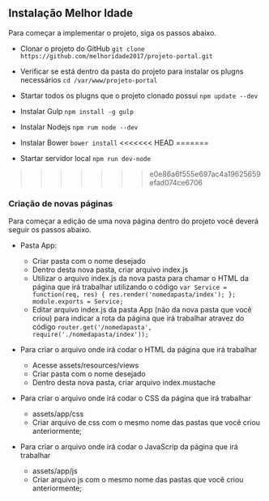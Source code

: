 ## Instalação Melhor Idade

Para começar a implementar o projeto, siga os passos abaixo.


* Clonar o projeto do GitHub
	`git clone https://github.com/melhoridade2017/projeto-portal.git`

* Verificar se está dentro da pasta do projeto para instalar os plugns necessários
	`cd /var/www/projeto-portal`
	
* Startar todos os plugns que o projeto clonado possui
	`npm update --dev`
	
* Instalar Gulp
	`npm install -g gulp`
	
* Instalar Nodejs
	`npm rum node --dev`
	
* Instalar Bower
	`bower install`
<<<<<<< HEAD
=======
	
* Startar servidor local
	`npm run dev-node`


>>>>>>> e0e86a6f555e697ac4a19625659efad074ce6706

### Criação de novas páginas

Para começar a edição de uma nova página dentro do projeto você deverá seguir os passos abaixo.

- Pasta App:
  - Criar pasta com o nome desejado
  - Dentro desta nova pasta, criar arquivo index.js
  - Utilizar o arquivo index.js da nova pasta para chamar o HTML da página que irá trabalhar utilizando o código `var Service = function(req, res) {
    res.render('nomedapasta/index');
};
module.exports = Service;`
  - Editar arquivo index.js da pasta App (não da nova pasta que você criou) para indicar a rota da página que irá trabalhar atravez do código 
`router.get('/nomedapasta', require('./nomedapasta/index'));`

- Para criar o arquivo onde irá codar o HTML da página que irá trabalhar
	- Acesse assets/resources/views
	- Criar pasta com o nome desejado
	- Dentro desta nova pasta, criar arquivo index.mustache
  
  
- Para criar o arquivo onde irá codar o CSS da página que irá trabalhar
	- assets/app/css
	- Criar arquivo de css com o mesmo nome das pastas que você criou anteriormente;
	
- Para criar o arquivo onde irá codar o JavaScrip da página que irá trabalhar
	- assets/app/js
	- Criar arquivo js com o mesmo nome das pastas que você criou anteriormente;
	
	

